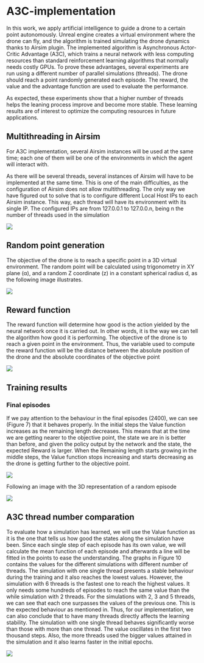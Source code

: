 # A3C-implementation
In this work, we apply artificial intelligence to guide a drone to a certain point autonomously. Unreal engine creates a virtual environment where the drone can fly, and the algorithm is trained simulating the drone dynamics thanks to Airsim plugin. The implemented algorithm is Asynchronous Actor-Critic Advantage (A3C), which trains a neural network with less computing resources than standard reinforcement learning algorithms that normally needs costly GPUs. To prove these advantages, several experiments are run using a different number of parallel simulations (threads). The drone should reach a point randomly generated each episode. The reward, the value and the advantage function are used to evaluate the performance. 

As expected, these experiments show that a higher number of threads helps the leaning process improve and become more stable. These learning results are of interest to optimize the computing resources in future applications.

## Multithreading in Airsim

For A3C implementation, several Airsim instances will be used at the same time; each one of them will be one of the environments in which the agent will interact with. 

As there will be several threads, several instances of Airsim will have to be implemented at the same time. This is one of the main difficulties, as the configuration of Airsim does not allow multithreading. The only way we have figured out to solve that is to configure different Local Host IPs to each Airsim instance. This way, each thread will have its environment with its single IP. The configured IPs are from 127.0.0.1 to 127.0.0.n, being n the number of threads used in the simulation

<img src="A3C/images/path3726-37.png">

## Random point generation

The objective of the drone is to reach a specific point in a 3D virtual environment. The random point will be calculated using trigonometry in XY plane (α), and a random Z coordinate (z) in a constant spherical radius d, as the following image illustrates.

<img src="A3C/images/g9299.png">

## Reward function

The reward function will determine how good is the action yielded by the neural network once it is carried out. In other words, it is the way we can tell the algorithm how good it is performing. 
The objective of the drone is to reach a given point in the environment. Thus, the variable used to compute the reward function will be the distance between the absolute position of the drone and the absolute coordinates of the objective point 

<img src="A3C/images/Reward1.png">

## Training results
### Final episodes

If we pay attention to the behaviour in the final episodes (2400), we can see (Figure 7) that it behaves properly.
In the initial steps the Value function increases as the remaining length decreases. This means that at the time we are getting nearer to the objective point, the state we are in is better than before, and given the policy output by the network and the state, the expected Reward is larger. When the Remaining length starts growing in the middle steps, the Value function stops increasing and starts decreasing as the drone is getting further to the objective point.

<img src="A3C/images/EP2400.png">

Following an image with the 3D representation of a random episode

<img src="A3C/images/Trake.png">

## A3C thread number comparation

To evaluate how a simulation has learned, we will use the Value function as it is the one that tells us how good the states along the simulation have been. Since each single step of each episode has its own value, we will calculate the mean function of each episode and afterwards a line will be fitted in the points to ease the understanding. The graphs in Figure  10 contains the values for the different simulations with different number of threads.
The simulation with one single thread presents a stable behaviour during the training and it also reaches the lowest values. However, the simulation with 6 threads is the fastest one to reach the highest values. It only needs some hundreds of episodes to reach the same value than the while simulation with 2 threads. 
For the simulations with 2, 3 and 5 threads, we can see that each one surpasses the values of the previous one.
This is the expected behaviour as mentioned in. Thus, for our implementation, we can also conclude that to have many threads directly affects the learning stability. The simulation with one single thread behaves significantly worse than those with more than one thread. The value oscillates in the first two thousand steps. Also, the more threads used the bigger values attained in the simulation and it also learns faster in the initial epochs.

<img src="A3C/images/rplotmax.png">

